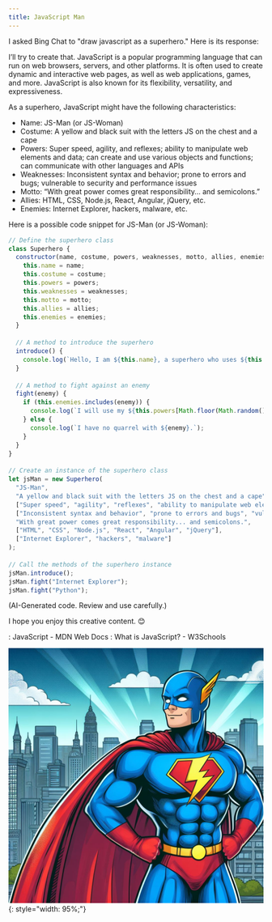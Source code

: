 ```yaml
---
title: JavaScript Man
---
```

I asked Bing Chat to "draw javascript as a superhero." Here is its response:

I’ll try to create that. JavaScript is a popular programming language that can run on web browsers, servers, and other platforms. It is often used to create dynamic and interactive web pages, as well as web applications, games, and more. JavaScript is also known for its flexibility, versatility, and expressiveness.

As a superhero, JavaScript might have the following characteristics:

* Name: JS-Man (or JS-Woman)
* Costume: A yellow and black suit with the letters JS on the chest and a cape
* Powers: Super speed, agility, and reflexes; ability to manipulate web elements and data; can create and use various objects and functions; can communicate with other languages and APIs
* Weaknesses: Inconsistent syntax and behavior; prone to errors and bugs; vulnerable to security and performance issues
* Motto: “With great power comes great responsibility… and semicolons.”
* Allies: HTML, CSS, Node.js, React, Angular, jQuery, etc.
* Enemies: Internet Explorer, hackers, malware, etc.

Here is a possible code snippet for JS-Man (or JS-Woman):

```JavaScript
// Define the superhero class
class Superhero {
  constructor(name, costume, powers, weaknesses, motto, allies, enemies) {
    this.name = name;
    this.costume = costume;
    this.powers = powers;
    this.weaknesses = weaknesses;
    this.motto = motto;
    this.allies = allies;
    this.enemies = enemies;
  }

  // A method to introduce the superhero
  introduce() {
    console.log(`Hello, I am ${this.name}, a superhero who uses ${this.powers.join(", ")} to save the web. ${this.motto}`);
  }

  // A method to fight against an enemy
  fight(enemy) {
    if (this.enemies.includes(enemy)) {
      console.log(`I will use my ${this.powers[Math.floor(Math.random() * this.powers.length)]} to defeat ${enemy}!`);
    } else {
      console.log(`I have no quarrel with ${enemy}.`);
    }
  }
}

// Create an instance of the superhero class
let jsMan = new Superhero(
  "JS-Man",
  "A yellow and black suit with the letters JS on the chest and a cape",
  ["Super speed", "agility", "reflexes", "ability to manipulate web elements and data", "can create and use various objects and functions", "can communicate with other languages and APIs"],
  ["Inconsistent syntax and behavior", "prone to errors and bugs", "vulnerable to security and performance issues"],
  "With great power comes great responsibility... and semicolons.",
  ["HTML", "CSS", "Node.js", "React", "Angular", "jQuery"],
  ["Internet Explorer", "hackers", "malware"]
);

// Call the methods of the superhero instance
jsMan.introduce();
jsMan.fight("Internet Explorer");
jsMan.fight("Python");
```
(AI-Generated code. Review and use carefully.)

I hope you enjoy this creative content. 😊

: JavaScript - MDN Web Docs : What is JavaScript? - W3Schools

![JavaScript Man](/welcome/images/JavaScriptMan.jpeg){: style="width: 95%;"}